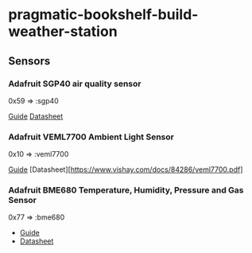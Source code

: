 # pragmatic-bookshelf-build-weather-station

## Sensors



### Adafruit SGP40 air quality sensor

0x59 => :sgp40

[Guide](https://learn.adafruit.com/adafruit-sgp40/overview)
[Datasheet](https://cdn-learn.adafruit.com/assets/assets/000/097/511/original/Sensirion_Gas-Sensors_SGP40_Datasheet.pdf?1607381770)

### Adafruit VEML7700 Ambient Light Sensor

0x10 => :veml7700

[Guide](https://learn.adafruit.com/adafruit-veml7700)
[Datasheet][https://www.vishay.com/docs/84286/veml7700.pdf]

### Adafruit BME680 Temperature, Humidity, Pressure and Gas Sensor

0x77 => :bme680

* [Guide](https://learn.adafruit.com/adafruit-bme680-humidity-temperature-barometic-pressure-voc-gas)
* [Datasheet](https://cdn-shop.adafruit.com/product-files/3660/BME680.pdf)

